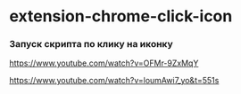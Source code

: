 # extension-chrome-click-icon


### Запуск скрипта по клику на иконку

https://www.youtube.com/watch?v=OFMr-9ZxMqY


https://www.youtube.com/watch?v=loumAwi7_yo&t=551s

